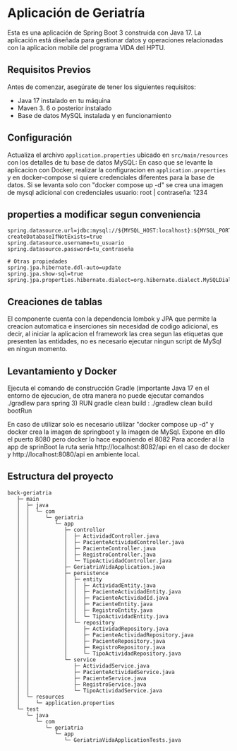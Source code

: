 # Aplicación de Geriatría

Esta es una aplicación de Spring Boot 3 construida con Java 17. La aplicación está diseñada para gestionar datos y 
operaciones relacionadas con la aplicacion mobile del programa VIDA del HPTU.

## Requisitos Previos

Antes de comenzar, asegúrate de tener los siguientes requisitos:
- Java 17 instalado en tu máquina
- Maven 3. 6 o posterior instalado
- Base de datos MySQL instalada y en funcionamiento

## Configuración

Actualiza el archivo `application.properties` ubicado en `src/main/resources` con los detalles de tu base de datos MySQL:
En caso que se levante la aplicacion con Docker, realizar la configuracion en `application.properties` y en docker-compose
si quiere credenciales diferentes para la base de datos. Si se levanta solo con "docker compose up -d" se crea una imagen de mysql adicional
con credenciales usuario: root  | contraseña: 1234

## properties a modificar segun conveniencia
``` 
spring.datasource.url=jdbc:mysql://${MYSQL_HOST:localhost}:${MYSQL_PORT:3306}/geriatria?createDatabaseIfNotExists=true
spring.datasource.username=tu_usuario
spring.datasource.password=tu_contraseña

# Otras propiedades
spring.jpa.hibernate.ddl-auto=update
spring.jpa.show-sql=true
spring.jpa.properties.hibernate.dialect=org.hibernate.dialect.MySQLDialect

```
## Creaciones de tablas
El componente cuenta con la dependencia lombok y JPA que permite la creacion automatica e inserciones sin necesidad de codigo adicional, es decir, al iniciar la aplicacion
el framework las crea segun las etiquetas que presenten las entidades, no es necesario ejecutar ningun script de MySql en ningun momento.

## Levantamiento y Docker
Ejecuta el comando de construcción Gradle (importante Java 17 en el entorno de ejecucion, de otra manera no puede ejecutar comandos ./gradlew para spring 3)
RUN gradle clean build : ./gradlew clean build bootRun

En caso de utilizar solo es necesario utilizar "docker compose up -d" y docker crea la imagen de springboot y la imagen de MySql. Expone en dllo el puerto 8080 pero docker lo hace exponiendo el 8082
Para acceder al la app de sprinBoot la ruta seria http://localhost:8082/api en el caso de docker y  http://localhost:8080/api en ambiente local.

## Estructura del proyecto
```
back-geriatria
   ├─ main
   │  ├─ java
   │  │  └─ com
   │  │     └─ geriatria
   │  │        └─ app
   │  │           ├─ controller
   │  │           │  ├─ ActividadController.java
   │  │           │  ├─ PacienteActividadController.java
   │  │           │  ├─ PacienteController.java
   │  │           │  ├─ RegistroController.java
   │  │           │  └─ TipoActividadController.java
   │  │           ├─ GeriatriaVidaApplication.java
   │  │           ├─ persistence
   │  │           │  ├─ entity
   │  │           │  │  ├─ ActividadEntity.java
   │  │           │  │  ├─ PacienteActividadEntity.java
   │  │           │  │  ├─ PacienteActividadId.java
   │  │           │  │  ├─ PacienteEntity.java
   │  │           │  │  ├─ RegistroEntity.java
   │  │           │  │  └─ TipoActividadEntity.java
   │  │           │  └─ repository
   │  │           │     ├─ ActividadRepository.java
   │  │           │     ├─ PacienteActividadRepository.java
   │  │           │     ├─ PacienteRepository.java
   │  │           │     ├─ RegistroRepository.java
   │  │           │     └─ TipoActividadRepository.java
   │  │           └─ service
   │  │              ├─ ActividadService.java
   │  │              ├─ PacienteActividadService.java
   │  │              ├─ PacienteService.java
   │  │              ├─ RegistroService.java
   │  │              └─ TipoActividadService.java
   │  └─ resources
   │     └─ application.properties
   └─ test
      └─ java
         └─ com
            └─ geriatria
               └─ app
                  └─ GeriatriaVidaApplicationTests.java

```


